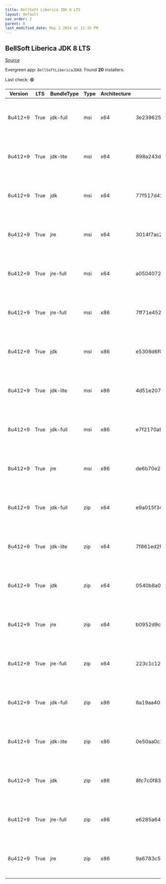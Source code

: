 ```yaml
---
title: BellSoft Liberica JDK 8 LTS
layout: default
nav_order: 2
parent: B
last_modified_date: May 2 2024 at 12:16 PM
---
```


## BellSoft Liberica JDK 8 LTS

[Source](https://bell-sw.com/libericajdk/)

Evergreen app: `BellSoftLibericaJDK8`. Found **20** installers.

Last check: 🟢

| Version | LTS  | BundleType | Type | Architecture | Sha1                                     | Size      | URI                                                                                                                                                                                                                  |
| ------- | ---- | ---------- | ---- | ------------ | ---------------------------------------- | --------- | -------------------------------------------------------------------------------------------------------------------------------------------------------------------------------------------------------------------- |
| 8u412+9 | True | jdk-full   | msi  | x64          | 3e2396251d7d49b67853207b4d9e6a43a0f7ef93 | 144609280 | [https://github.com/bell-sw/Liberica/releases/download/8u412+9/bellsoft-jdk8u412+9-windows-amd64-full.msi](https://github.com/bell-sw/Liberica/releases/download/8u412+9/bellsoft-jdk8u412+9-windows-amd64-full.msi) |
| 8u412+9 | True | jdk-lite   | msi  | x64          | 898a243d700da2d3e72df84f03f2a0e98885c664 | 53186560  | [https://github.com/bell-sw/Liberica/releases/download/8u412+9/bellsoft-jdk8u412+9-windows-amd64-lite.msi](https://github.com/bell-sw/Liberica/releases/download/8u412+9/bellsoft-jdk8u412+9-windows-amd64-lite.msi) |
| 8u412+9 | True | jdk        | msi  | x64          | 77f517d4288081ff0b14ca35c383691e65d462d1 | 104124416 | [https://github.com/bell-sw/Liberica/releases/download/8u412+9/bellsoft-jdk8u412+9-windows-amd64.msi](https://github.com/bell-sw/Liberica/releases/download/8u412+9/bellsoft-jdk8u412+9-windows-amd64.msi)           |
| 8u412+9 | True | jre        | msi  | x64          | 3014f7ac23e1cf650be8849527758d48d569d8c2 | 40767488  | [https://github.com/bell-sw/Liberica/releases/download/8u412+9/bellsoft-jre8u412+9-windows-amd64.msi](https://github.com/bell-sw/Liberica/releases/download/8u412+9/bellsoft-jre8u412+9-windows-amd64.msi)           |
| 8u412+9 | True | jre-full   | msi  | x64          | a05040721d09f97f337e76bdfaa6dc5ace8626e5 | 79605760  | [https://github.com/bell-sw/Liberica/releases/download/8u412+9/bellsoft-jre8u412+9-windows-amd64-full.msi](https://github.com/bell-sw/Liberica/releases/download/8u412+9/bellsoft-jre8u412+9-windows-amd64-full.msi) |
| 8u412+9 | True | jre-full   | msi  | x86          | 7ff71e4527c9532b8b818a573f6e3d4bdc53c014 | 72806400  | [https://github.com/bell-sw/Liberica/releases/download/8u412+9/bellsoft-jre8u412+9-windows-i586-full.msi](https://github.com/bell-sw/Liberica/releases/download/8u412+9/bellsoft-jre8u412+9-windows-i586-full.msi)   |
| 8u412+9 | True | jdk        | msi  | x86          | e5308d6f08bac4ff8f2490479d792076f106e642 | 104968192 | [https://github.com/bell-sw/Liberica/releases/download/8u412+9/bellsoft-jdk8u412+9-windows-i586.msi](https://github.com/bell-sw/Liberica/releases/download/8u412+9/bellsoft-jdk8u412+9-windows-i586.msi)             |
| 8u412+9 | True | jdk-lite   | msi  | x86          | 4d51e207ab77110a15dcdda7736c7d68aa6126ae | 52273152  | [https://github.com/bell-sw/Liberica/releases/download/8u412+9/bellsoft-jdk8u412+9-windows-i586-lite.msi](https://github.com/bell-sw/Liberica/releases/download/8u412+9/bellsoft-jdk8u412+9-windows-i586-lite.msi)   |
| 8u412+9 | True | jdk-full   | msi  | x86          | e7f2170a9294b7e94f49c18015a2bd31f4b95fd3 | 140201984 | [https://github.com/bell-sw/Liberica/releases/download/8u412+9/bellsoft-jdk8u412+9-windows-i586-full.msi](https://github.com/bell-sw/Liberica/releases/download/8u412+9/bellsoft-jdk8u412+9-windows-i586-full.msi)   |
| 8u412+9 | True | jre        | msi  | x86          | de6b70e21e322094a561de51f35c2cf3fcda5cd6 | 39092224  | [https://github.com/bell-sw/Liberica/releases/download/8u412+9/bellsoft-jre8u412+9-windows-i586.msi](https://github.com/bell-sw/Liberica/releases/download/8u412+9/bellsoft-jre8u412+9-windows-i586.msi)             |
| 8u412+9 | True | jdk-full   | zip  | x64          | e9a015f34c07fdbb785e720fe6d536087f670384 | 149055210 | [https://github.com/bell-sw/Liberica/releases/download/8u412+9/bellsoft-jdk8u412+9-windows-amd64-full.zip](https://github.com/bell-sw/Liberica/releases/download/8u412+9/bellsoft-jdk8u412+9-windows-amd64-full.zip) |
| 8u412+9 | True | jdk-lite   | zip  | x64          | 7f861ed2f978fa6a343437678ac6e0de114da26b | 53640017  | [https://github.com/bell-sw/Liberica/releases/download/8u412+9/bellsoft-jdk8u412+9-windows-amd64-lite.zip](https://github.com/bell-sw/Liberica/releases/download/8u412+9/bellsoft-jdk8u412+9-windows-amd64-lite.zip) |
| 8u412+9 | True | jdk        | zip  | x64          | 0540b8a0fc02c9730ecf8df4d17a66aefaa30ee8 | 108409883 | [https://github.com/bell-sw/Liberica/releases/download/8u412+9/bellsoft-jdk8u412+9-windows-amd64.zip](https://github.com/bell-sw/Liberica/releases/download/8u412+9/bellsoft-jdk8u412+9-windows-amd64.zip)           |
| 8u412+9 | True | jre        | zip  | x64          | b0952d9caa7c8bed8d7513bfb7ff335a3ae1b7e0 | 39892526  | [https://github.com/bell-sw/Liberica/releases/download/8u412+9/bellsoft-jre8u412+9-windows-amd64.zip](https://github.com/bell-sw/Liberica/releases/download/8u412+9/bellsoft-jre8u412+9-windows-amd64.zip)           |
| 8u412+9 | True | jre-full   | zip  | x64          | 223c1c123c40b48458e1817f95f87acc0ad41ec7 | 78907903  | [https://github.com/bell-sw/Liberica/releases/download/8u412+9/bellsoft-jre8u412+9-windows-amd64-full.zip](https://github.com/bell-sw/Liberica/releases/download/8u412+9/bellsoft-jre8u412+9-windows-amd64-full.zip) |
| 8u412+9 | True | jdk-full   | zip  | x86          | 8a19aa401ab7b410a512d01adde9f963bec42481 | 144587763 | [https://github.com/bell-sw/Liberica/releases/download/8u412+9/bellsoft-jdk8u412+9-windows-i586-full.zip](https://github.com/bell-sw/Liberica/releases/download/8u412+9/bellsoft-jdk8u412+9-windows-i586-full.zip)   |
| 8u412+9 | True | jdk-lite   | zip  | x86          | 0e50aa0c1492bed54ded11c73ee6239d5b01f1e1 | 52670117  | [https://github.com/bell-sw/Liberica/releases/download/8u412+9/bellsoft-jdk8u412+9-windows-i586-lite.zip](https://github.com/bell-sw/Liberica/releases/download/8u412+9/bellsoft-jdk8u412+9-windows-i586-lite.zip)   |
| 8u412+9 | True | jdk        | zip  | x86          | 8fc7c0f83be1f82c4db547feb41bec1009154308 | 109183502 | [https://github.com/bell-sw/Liberica/releases/download/8u412+9/bellsoft-jdk8u412+9-windows-i586.zip](https://github.com/bell-sw/Liberica/releases/download/8u412+9/bellsoft-jdk8u412+9-windows-i586.zip)             |
| 8u412+9 | True | jre-full   | zip  | x86          | e6285a6453a73148d8331267b6a3aecb0c6bdd0f | 72101818  | [https://github.com/bell-sw/Liberica/releases/download/8u412+9/bellsoft-jre8u412+9-windows-i586-full.zip](https://github.com/bell-sw/Liberica/releases/download/8u412+9/bellsoft-jre8u412+9-windows-i586-full.zip)   |
| 8u412+9 | True | jre        | zip  | x86          | 9a6783c57b79fc0772718d4ed397aaaf82ad5474 | 38231477  | [https://github.com/bell-sw/Liberica/releases/download/8u412+9/bellsoft-jre8u412+9-windows-i586.zip](https://github.com/bell-sw/Liberica/releases/download/8u412+9/bellsoft-jre8u412+9-windows-i586.zip)             |
